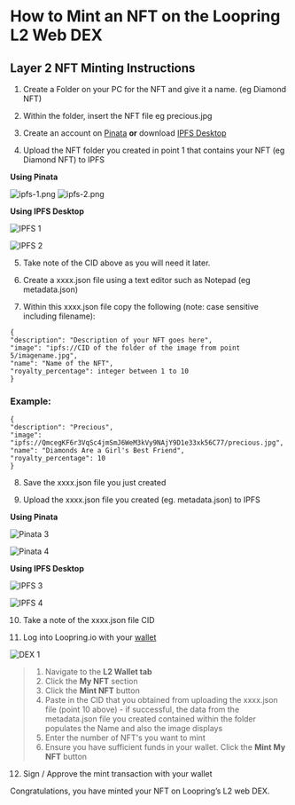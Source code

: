
# How to Mint an NFT on the Loopring L2 Web DEX

## Layer 2 NFT Minting Instructions

1. Create a Folder on your PC for the NFT and give it a name. (eg Diamond NFT)

2. Within the folder, insert the NFT file eg precious.jpg

3. Create an account on [Pinata](https://app.pinata.cloud/) **or** download [IPFS Desktop](https://docs.ipfs.io/install/ipfs-desktop/)

4. Upload the NFT folder you created in point 1 that contains your NFT (eg Diamond NFT) to IPFS

**Using Pinata**

![ipfs-1.png](https://static.loopring.io/assets/images/ipfs-1.png)
![ipfs-2.png](https://static.loopring.io/assets/images/ipfs-2.png)

**Using IPFS Desktop**

![IPFS 1](https://lh4.googleusercontent.com/_7QNL46Bo8IzHN_eFHv-bykaCGuvzZci668h6VtSTs69fPie4eMsvdRV_oEDknWdVAxVSUoMdjFXvMLKGsrTqzWJ9gDJve8aYZWf8fb2Zf3svC4tPenauJa00fXpVWPzMsVVMTs2)

![IPFS 2](https://lh6.googleusercontent.com/4JSFZgdoh_2ar7shTLFdDNgx2k9Jyx5cjN0KggDjAYD6rhpO3jO08_peBW5REPW7_VgCaPj9hupNkx2uwZ1wZtGVo7wSQu4Et-UMfborMnVWAVNPsiX9Kpjapoyf96rsoY1MlZAt)

5. Take note of the CID above as you will need it later.

6. Create a xxxx.json file using a text editor such as Notepad (eg metadata.json)

7. Within this xxxx.json file copy the following (note: case sensitive including filename):

```
{
"description": "Description of your NFT goes here",
"image": "ipfs://CID of the folder of the image from point 5/imagename.jpg",
"name": "Name of the NFT",
"royalty_percentage": integer between 1 to 10
}
```

### Example:

```
{
"description": "Precious",
"image": "ipfs://QmcegKF6r3VqSc4jmSmJ6WeM3kVy9NAjY9D1e33xk56C77/precious.jpg",
"name": "Diamonds Are a Girl's Best Friend",
"royalty_percentage": 10
}
```

8. Save the xxxx.json file you just created
   
9. Upload the xxxx.json file you created (eg. metadata.json) to IPFS 

**Using Pinata**

![Pinata 3](https://desk.zoho.com/galleryDocuments/edbsn4699c915b92e0893b0e9c874ce1d4d11aa9cabb7cf1185d191d33c6e789bd7ff4731574da29cfb2c3cb938ab64f3ed9e)

![Pinata 4](https://desk.zoho.com/galleryDocuments/edbsn1849a1e5a0b800f6c476fca4f64a5046e2a3a74653e9f706a79c9a811de20b9e0cd82c3be59ddb400661683b37a894a3)

**Using IPFS Desktop**

![IPFS 3](https://desk.zoho.com/galleryDocuments/edbsn3a538adce6596341711426d1f53977cd566040f9da6db61ff4ca0360a12692d61643804b9e654b75c61d7db2c2989c9f)

![IPFS 4](https://desk.zoho.com/galleryDocuments/edbsnbe5466d9e6340f187892cd16f40d85c53c8ea63ace78d550b5d3a429c4400fc0bcbe9ede1a5bc6dbf8ef685ee1600ab9)

10. Take a note of the xxxx.json file CID
   
11. Log into Loopring.io with your [wallet](https://desk.zoho.com/portal/loopring/en/kb/articles/how-do-i-connect-loopringsmartwallet-webdex)

![DEX 1](https://desk.zoho.com/galleryDocuments/edbsn4699c915b92e0893b0e9c874ce1d4d1186f10747ea85a0be7cf5ef4d8c40bdbdd936f18ce11cacddfe55d43fb27cac26?inline=true)

 >   1. Navigate to the **L2 Wallet tab**
 >   2. Click the **My NFT** section
 >   3. Click the **Mint NFT** button
 >   4. Paste in the CID that you obtained from uploading the xxxx.json file (point 10 above) - if successful, the data from the metadata.json file you created contained within the folder populates the Name and also the image displays
 >   5.  Enter the number of NFT's you want to mint
 >   6.  Ensure you have sufficient funds in your wallet. Click the **Mint My NFT** button

12. Sign / Approve the mint transaction with your wallet

Congratulations, you have minted your NFT on Loopring’s L2 web DEX.



